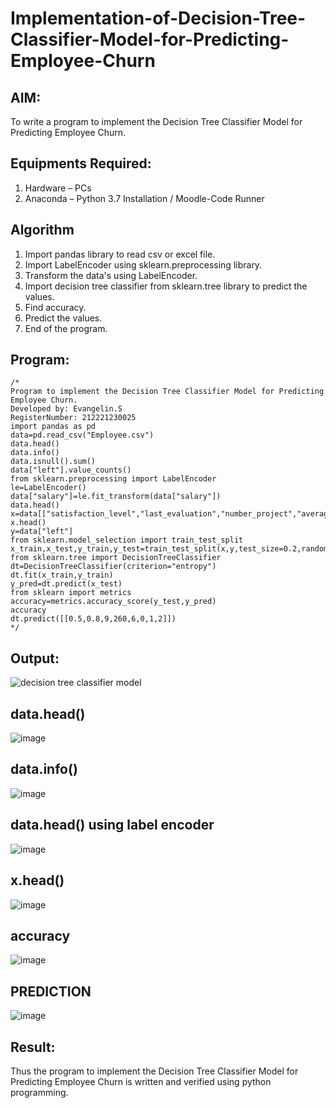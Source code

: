 # Implementation-of-Decision-Tree-Classifier-Model-for-Predicting-Employee-Churn

## AIM:
To write a program to implement the Decision Tree Classifier Model for Predicting Employee Churn.

## Equipments Required:
1. Hardware – PCs
2. Anaconda – Python 3.7 Installation / Moodle-Code Runner

## Algorithm
1. Import pandas library to read csv or excel file.
2. Import LabelEncoder using sklearn.preprocessing library.
3. Transform the data's using LabelEncoder.
4. Import decision tree classifier from sklearn.tree library to predict the values.
5. Find accuracy.
6. Predict the values.
7. End of the program.
 

## Program:
```
/*
Program to implement the Decision Tree Classifier Model for Predicting Employee Churn.
Developed by: Evangelin.S
RegisterNumber: 212221230025
import pandas as pd
data=pd.read_csv("Employee.csv")
data.head()
data.info()
data.isnull().sum()
data["left"].value_counts()
from sklearn.preprocessing import LabelEncoder
le=LabelEncoder()
data["salary"]=le.fit_transform(data["salary"])
data.head()
x=data[["satisfaction_level","last_evaluation","number_project","average_montly_hours","time_spend_company","Work_accident","promotion_last_5years","salary"]]
x.head()
y=data["left"]
from sklearn.model_selection import train_test_split
x_train,x_test,y_train,y_test=train_test_split(x,y,test_size=0.2,random_state=100)
from sklearn.tree import DecisionTreeClassifier
dt=DecisionTreeClassifier(criterion="entropy")
dt.fit(x_train,y_train)
y_pred=dt.predict(x_test)
from sklearn import metrics
accuracy=metrics.accuracy_score(y_test,y_pred)
accuracy
dt.predict([[0.5,0.8,9,260,6,0,1,2]])
*/
```
## Output:
![decision tree classifier model](sam.png)
## data.head()
![image](https://user-images.githubusercontent.com/94219798/169461979-71ab14ec-08a9-4c76-b256-92a0217e4329.png)
## data.info()
![image](https://user-images.githubusercontent.com/94219798/169462170-f98bf4bb-dd6c-4554-adde-a2ae60bbc118.png)
## data.head() using label encoder
![image](https://user-images.githubusercontent.com/94219798/169462320-27fe40e5-213e-44f9-9989-ecac710edee7.png)
## x.head()
![image](https://user-images.githubusercontent.com/94219798/169462564-736475b3-dcf5-460a-b2e8-80cb4cc2cb2d.png)

## accuracy
![image](https://user-images.githubusercontent.com/94219798/169462705-c87352f2-b094-4990-8d0e-f370ffdd75fd.png)
## PREDICTION
![image](https://user-images.githubusercontent.com/94219798/169462825-3ba84c1c-9b34-4974-b075-81666ce8e390.png)


## Result:
Thus the program to implement the  Decision Tree Classifier Model for Predicting Employee Churn is written and verified using python programming.
